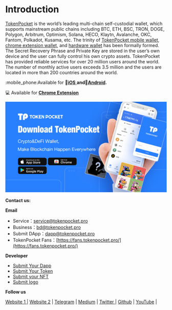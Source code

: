 # Introduction

[TokenPocket](https://www.tokenpocket.pro/) is the world’s leading multi-chain self-custodial wallet, which supports mainstream public chains including BTC, ETH, BSC, TRON, DOGE, Polygon, Arbitrum, Optimism, Solana, HECO, Klaytn, Avalanche, OKC, Fantom, Polkadot, Kusama, etc. The trinity of [TokenPocket mobile wallet](https://tokenpocket.pro/), [chrome extension wallet](https://extension.tokenpocket.pro/#/), and [hardware wallet](http://keypal.pro/) has been formally formed. The Secret Recovery Phrase and Private Key are stored in the user’s own device and the user can fully control his own crypto assets. TokenPocket has provided reliable services for over 20 million users around the world. The number of monthly active users exceeds 3.5 million and the users are located in more than 200 countries around the world.

:mobile\_phone:Available for 🍎[**iOS**](https://apps.apple.com/cn/app/tokenpocket-trusted-wallet/id1436028697)[ ](https://apps.apple.com/hk/app/tp-global-wallet/id6444625622)**and**🤖[**Android**](https://play.google.com/store/apps/details?id=vip.mytokenpocket)**.**

💻 Available for [**Chrome Extension**](https://extension.tokenpocket.pro/#/)

![](.gitbook/assets/tp.png)

**Contact us:**

**Email**

* Service：service@tokenpocket.pro
* Business：bd@tokenpocket.pro
* Submit DApp：dapp@tokenpocket.pro
* TokenPocket Fans：[https://fans.tokenpocket.pro/](https://fans.tokenpocket.pro/)

**Developer**

* [Submit Your Dapp](https://www.tokenpocket.pro/en/submit/dapp)
* [Submit Your Token](https://www.tokenpocket.pro/en/submit/token)
* [Submit your NFT](https://tokenpocket.pro/en/submit/nft)
* [Submit logo](https://help.tokenpocket.pro/en/wallet-operation/how-to-submit-a-token-logo)

**Follow us**

&#x20;[Website 1 ](https://tokenpocket.pro/)| [Website 2](https://tpwallet.io/) |  [Telegram](https://t.me/tokenPocket\_en)  |  [Medium](https://tokenpocket-gm.medium.com/)  |  [Twitter](https://medium.com/@tokenpocket.gm)[ ](https://twitter.com/TokenPocket\_TP) |  [Github](https://github.com/TP-Lab) | [YouTube](https://www.youtube.com/channel/UCudaS5hcbqUaMtOGHmQ2e0A) |

